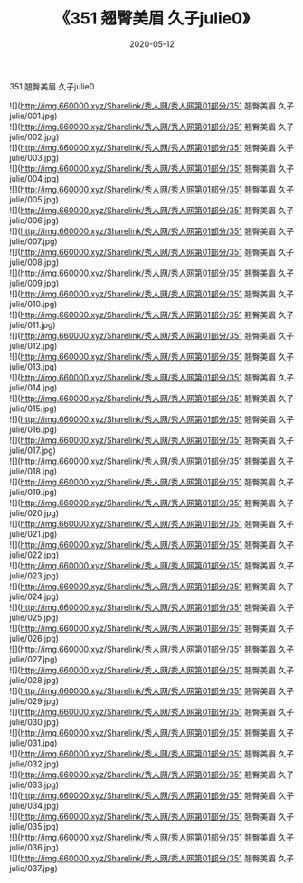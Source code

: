 ﻿---
layout: post
title:  《351 翘臀美眉 久子julie0》
date:   2020-05-12
img: http://img.660000.xyz/Sharelink/秀人网/秀人网第01部分/351 翘臀美眉 久子julie0/000.jpg
categories: [美女, 清纯, 唯美]
---

351 翘臀美眉 久子julie0

  ![](http://img.660000.xyz/Sharelink/秀人网/秀人网第01部分/351 翘臀美眉 久子julie/001.jpg) <br> ![](http://img.660000.xyz/Sharelink/秀人网/秀人网第01部分/351 翘臀美眉 久子julie/002.jpg) <br> ![](http://img.660000.xyz/Sharelink/秀人网/秀人网第01部分/351 翘臀美眉 久子julie/003.jpg) <br> ![](http://img.660000.xyz/Sharelink/秀人网/秀人网第01部分/351 翘臀美眉 久子julie/004.jpg) <br> ![](http://img.660000.xyz/Sharelink/秀人网/秀人网第01部分/351 翘臀美眉 久子julie/005.jpg) <br> ![](http://img.660000.xyz/Sharelink/秀人网/秀人网第01部分/351 翘臀美眉 久子julie/006.jpg) <br> ![](http://img.660000.xyz/Sharelink/秀人网/秀人网第01部分/351 翘臀美眉 久子julie/007.jpg) <br> ![](http://img.660000.xyz/Sharelink/秀人网/秀人网第01部分/351 翘臀美眉 久子julie/008.jpg) <br> ![](http://img.660000.xyz/Sharelink/秀人网/秀人网第01部分/351 翘臀美眉 久子julie/009.jpg) <br> ![](http://img.660000.xyz/Sharelink/秀人网/秀人网第01部分/351 翘臀美眉 久子julie/010.jpg) <br> ![](http://img.660000.xyz/Sharelink/秀人网/秀人网第01部分/351 翘臀美眉 久子julie/011.jpg) <br> ![](http://img.660000.xyz/Sharelink/秀人网/秀人网第01部分/351 翘臀美眉 久子julie/012.jpg) <br> ![](http://img.660000.xyz/Sharelink/秀人网/秀人网第01部分/351 翘臀美眉 久子julie/013.jpg) <br> ![](http://img.660000.xyz/Sharelink/秀人网/秀人网第01部分/351 翘臀美眉 久子julie/014.jpg) <br> ![](http://img.660000.xyz/Sharelink/秀人网/秀人网第01部分/351 翘臀美眉 久子julie/015.jpg) <br> ![](http://img.660000.xyz/Sharelink/秀人网/秀人网第01部分/351 翘臀美眉 久子julie/016.jpg) <br> ![](http://img.660000.xyz/Sharelink/秀人网/秀人网第01部分/351 翘臀美眉 久子julie/017.jpg) <br> ![](http://img.660000.xyz/Sharelink/秀人网/秀人网第01部分/351 翘臀美眉 久子julie/018.jpg) <br> ![](http://img.660000.xyz/Sharelink/秀人网/秀人网第01部分/351 翘臀美眉 久子julie/019.jpg) <br> ![](http://img.660000.xyz/Sharelink/秀人网/秀人网第01部分/351 翘臀美眉 久子julie/020.jpg) <br> ![](http://img.660000.xyz/Sharelink/秀人网/秀人网第01部分/351 翘臀美眉 久子julie/021.jpg) <br> ![](http://img.660000.xyz/Sharelink/秀人网/秀人网第01部分/351 翘臀美眉 久子julie/022.jpg) <br> ![](http://img.660000.xyz/Sharelink/秀人网/秀人网第01部分/351 翘臀美眉 久子julie/023.jpg) <br> ![](http://img.660000.xyz/Sharelink/秀人网/秀人网第01部分/351 翘臀美眉 久子julie/024.jpg) <br> ![](http://img.660000.xyz/Sharelink/秀人网/秀人网第01部分/351 翘臀美眉 久子julie/025.jpg) <br> ![](http://img.660000.xyz/Sharelink/秀人网/秀人网第01部分/351 翘臀美眉 久子julie/026.jpg) <br> ![](http://img.660000.xyz/Sharelink/秀人网/秀人网第01部分/351 翘臀美眉 久子julie/027.jpg) <br> ![](http://img.660000.xyz/Sharelink/秀人网/秀人网第01部分/351 翘臀美眉 久子julie/028.jpg) <br> ![](http://img.660000.xyz/Sharelink/秀人网/秀人网第01部分/351 翘臀美眉 久子julie/029.jpg) <br> ![](http://img.660000.xyz/Sharelink/秀人网/秀人网第01部分/351 翘臀美眉 久子julie/030.jpg) <br> ![](http://img.660000.xyz/Sharelink/秀人网/秀人网第01部分/351 翘臀美眉 久子julie/031.jpg) <br> ![](http://img.660000.xyz/Sharelink/秀人网/秀人网第01部分/351 翘臀美眉 久子julie/032.jpg) <br> ![](http://img.660000.xyz/Sharelink/秀人网/秀人网第01部分/351 翘臀美眉 久子julie/033.jpg) <br> ![](http://img.660000.xyz/Sharelink/秀人网/秀人网第01部分/351 翘臀美眉 久子julie/034.jpg) <br> ![](http://img.660000.xyz/Sharelink/秀人网/秀人网第01部分/351 翘臀美眉 久子julie/035.jpg) <br> ![](http://img.660000.xyz/Sharelink/秀人网/秀人网第01部分/351 翘臀美眉 久子julie/036.jpg) <br> ![](http://img.660000.xyz/Sharelink/秀人网/秀人网第01部分/351 翘臀美眉 久子julie/037.jpg) <br>